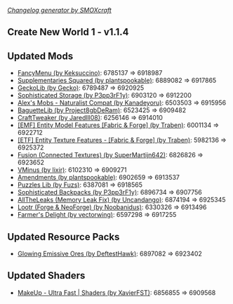 _[Changelog generator by SMOXcraft](https://www.curseforge.com/members/smoxcraft)_

## Create New World 1 - v1.1.4

## Updated Mods

- [FancyMenu (by Keksuccino)](https://www.curseforge.com/minecraft/mc-mods/fancymenu): 6785137 => 6918987
- [Supplementaries Squared (by plantspookable)](https://www.curseforge.com/minecraft/mc-mods/supplementaries-squared): 6889082 => 6917865
- [GeckoLib (by Gecko)](https://www.curseforge.com/minecraft/mc-mods/geckolib): 6789487 => 6920925
- [Sophisticated Storage (by P3pp3rF1y)](https://www.curseforge.com/minecraft/mc-mods/sophisticated-storage): 6903120 => 6912200
- [Alex's Mobs - Naturalist Compat (by Kanadeyoru)](https://www.curseforge.com/minecraft/mc-mods/alexs-mobs-naturalist-compat): 6503503 => 6915956
- [BaguetteLib (by Project8gbDeRam)](https://www.curseforge.com/minecraft/mc-mods/baguettelib): 6523425 => 6909482
- [CraftTweaker (by Jaredlll08)](https://www.curseforge.com/minecraft/mc-mods/crafttweaker): 6256146 => 6914010
- [[EMF] Entity Model Features [Fabric & Forge] (by Traben)](https://www.curseforge.com/minecraft/mc-mods/entity-model-features): 6001134 => 6922712
- [[ETF] Entity Texture Features - [Fabric & Forge] (by Traben)](https://www.curseforge.com/minecraft/mc-mods/entity-texture-features-fabric): 5982136 => 6925372
- [Fusion (Connected Textures) (by SuperMartijn642)](https://www.curseforge.com/minecraft/mc-mods/fusion-connected-textures): 6826826 => 6923652
- [VMinus (by lixir)](https://www.curseforge.com/minecraft/mc-mods/vminus): 6102310 => 6909271
- [Amendments (by plantspookable)](https://www.curseforge.com/minecraft/mc-mods/amendments): 6902659 => 6913537
- [Puzzles Lib (by Fuzs)](https://www.curseforge.com/minecraft/mc-mods/puzzles-lib): 6387081 => 6918565
- [Sophisticated Backpacks (by P3pp3rF1y)](https://www.curseforge.com/minecraft/mc-mods/sophisticated-backpacks): 6896734 => 6907756
- [AllTheLeaks (Memory Leak Fix) (by Uncandango)](https://www.curseforge.com/minecraft/mc-mods/alltheleaks): 6874194 => 6925345
- [Lootr (Forge & NeoForge) (by Noobanidus)](https://www.curseforge.com/minecraft/mc-mods/lootr): 6330326 => 6913496
- [Farmer's Delight (by vectorwing)](https://www.curseforge.com/minecraft/mc-mods/farmers-delight): 6597298 => 6917255

## Updated Resource Packs

- [Glowing Emissive Ores (by DeftestHawk)](https://www.curseforge.com/minecraft/texture-packs/glowing-emissive-ores): 6897082 => 6923402

## Updated Shaders

- [MakeUp - Ultra Fast | Shaders (by XavierFST)](https://www.curseforge.com/minecraft/shaders/makeup-ultra-fast-shader): 6856855 => 6909568

